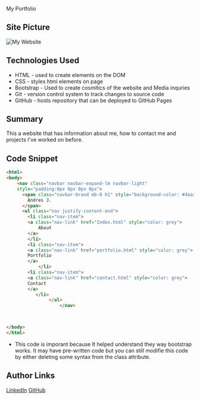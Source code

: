  My Portfolio

## Site Picture
![My Website](https://media.licdn.com/dms/image/C4E22AQEUfUi1EsW7HQ/feedshare-shrink_800/0?e=1577923200&v=beta&t=IMAfCrCDGkSK5p2NqLeB7T3HaNF5m_dUmhXfcXSSrdE)


## Technologies Used
- HTML - used to create elements on the DOM
- CSS - styles html elements on page
- Bootstrap - Used to create cosmitics of the website and Media inquries
- Git - version control system to track changes to source code
- GitHub - hosts repository that can be deployed to GitHub Pages

## Summary 
This a website that has information about me, how to contact me and projects I've worked on before.

## Code Snippet
```html
<html>
<body>
    <nav class="navbar navbar-expand-lm navbar-light" 
    style="padding:0px 0px 0px 0px">
      <span class="navbar-brand mb-0 h1" style="background-color: #4aaaa5; color:white;padding:20px 20px 20px 20px;font-size:30px">
        Andres J.
      </span>
      <ul class="nav justify-content-end">
        <li class="nav-item">
        <a class="nav-link" href="Index.html" style="color: grey">
            About 
        </a>
        </li>
        <li class="nav-item">
        <a class="nav-link" href="portfolio.html" style="color: grey">
        Portfolio
        </a>
            </li>
        <li class="nav-item">
        <a class="nav-link" href="contact.html" style="color: grey">
        Contact
        </a>
           </li>
                </ul>  
                    </nav>
        


</body>
</html>
```
- This code is imporant because It helped understand they way bootstrap works. It may have pre-written code but you can still modifie this code by either deleting some syntax from the class attribute.
## Author Links
[LinkedIn](linkedin.com/in/andres-felipe-jimenez-ferreira-b67a35192)
[GitHub](https://github.com/AndresF97)